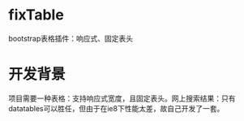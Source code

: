 # fixTable
bootstrap表格插件：响应式、固定表头

# 开发背景
项目需要一种表格：支持响应式宽度，且固定表头。网上搜索结果：只有datatables可以胜任，但由于在ie8下性能太差，故自己开发了一套。

